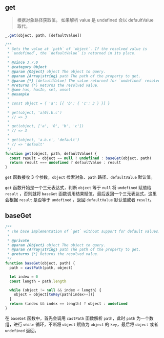 ## get

> 根据对象路径获取值。 如果解析 value 是 undefined 会以 defaultValue 取代。

```js
_.get(object, path, [defaultValue])
```

```js
/**
 * Gets the value at `path` of `object`. If the resolved value is
 * `undefined`, the `defaultValue` is returned in its place.
 *
 * @since 3.7.0
 * @category Object
 * @param {Object} object The object to query.
 * @param {Array|string} path The path of the property to get.
 * @param {*} [defaultValue] The value returned for `undefined` resolved values.
 * @returns {*} Returns the resolved value.
 * @see has, hasIn, set, unset
 * @example
 *
 * const object = { 'a': [{ 'b': { 'c': 3 } }] }
 *
 * get(object, 'a[0].b.c')
 * // => 3
 *
 * get(object, ['a', '0', 'b', 'c'])
 * // => 3
 *
 * get(object, 'a.b.c', 'default')
 * // => 'default'
 */
function get(object, path, defaultValue) {
  const result = object == null ? undefined : baseGet(object, path)
  return result === undefined ? defaultValue : result
}
```

`get` 函数接收 3 个参数，`object` 检索对象、`path` 路径、`defaultValue` 默认值。

`get` 函数开始是一个三元表达式，判断 `object` 等于 `null` 将 `undefined` 赋值给 `result` ，否则就将 `baseGet` 函数调用结果赋值，最后返回一个三元表达式，这里会根据 `result` 是否等于 `undefined` ，返回 `defaultValue` 默认值或者 `result`。
 


## baseGet

```js
/**
 * The base implementation of `get` without support for default values.
 *
 * @private
 * @param {Object} object The object to query.
 * @param {Array|string} path The path of the property to get.
 * @returns {*} Returns the resolved value.
 */
function baseGet(object, path) {
  path = castPath(path, object)

  let index = 0
  const length = path.length

  while (object != null && index < length) {
    object = object[toKey(path[index++])]
  }
  return (index && index == length) ? object : undefined
}
```

在 `baseGet` 函数中，首先会调用 `castPath` 函数解析 `path`，此时 `path` 为一个数组，进行 `while` 循环，不断将 `object` 赋值为 `object` 的 `key`，最后将 `object` 或者 `undefined` 返回。
